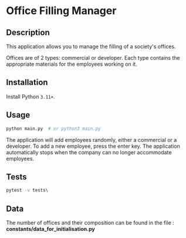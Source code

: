 # Office Filling Manager

## Description
This application allows you to manage the filling of a society's offices.

Offices are of 2 types: commercial or developer. Each type contains the appropriate materials for the employees working on it.

## Installation

Install Python `3.11+`.

## Usage

```bash
python main.py  # or python3 main.py
```
The application will add employees randomly, either a commercial or a developer.
To add a new employee, press the enter key.
The application automatically stops when the company can no longer accommodate employees.

## Tests

```bash
pytest -v tests\
```

## Data

The number of offices and their composition can be found in the file :
**constants/data_for_initialisation.py**

